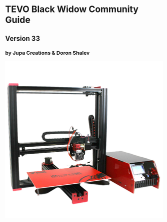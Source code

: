 # TEVO Black Widow Community Guide

## Version 33

### by Jupa Creations & Doron Shalev

![](/assets/3DPrintingcom_Tevo_Black_Widow_3D_Printer_Side.jpg)

